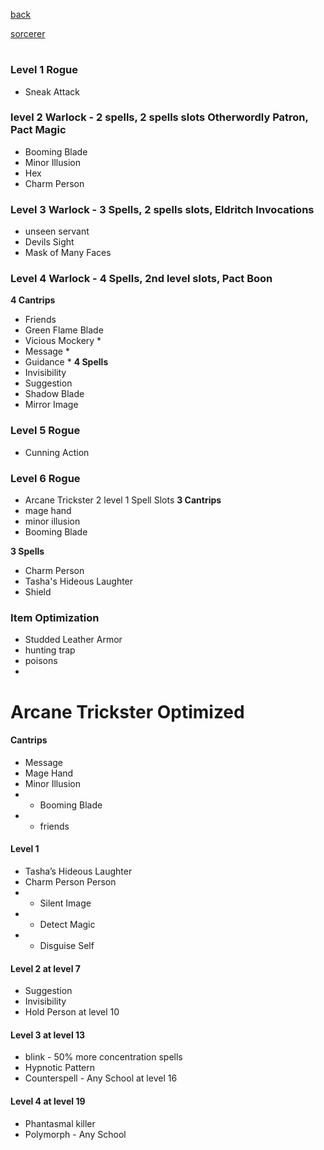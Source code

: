 [back](../Character.md)

[sorcerer](rogue-sorcerer.md)

# 
### Level 1 Rogue
- Sneak Attack
### level 2 Warlock - 2 spells, 2 spells slots Otherwordly Patron, Pact Magic
- Booming Blade
- Minor Illusion
- Hex
- Charm Person
### Level 3 Warlock - 3 Spells, 2 spells slots,  Eldritch Invocations
- unseen servant
- Devils Sight 
- Mask of Many Faces
### Level 4 Warlock - 4 Spells, 2nd level slots, Pact Boon 
__4 Cantrips__
- Friends
- Green Flame Blade
- Vicious Mockery *
- Message * 
- Guidance *
__4 Spells__
- Invisibility
- Suggestion
- Shadow Blade
- Mirror Image

### Level 5 Rogue
- Cunning Action

### Level 6 Rogue
- Arcane Trickster
2 level 1 Spell Slots
__3 Cantrips__
- mage hand
- minor illusion
- Booming Blade

__3 Spells__
- Charm Person
- Tasha's Hideous Laughter
- Shield

### Item Optimization
- Studded Leather Armor
- hunting trap
- poisons
- 

# Arcane Trickster Optimized 
#### Cantrips
- Message
- Mage Hand
- Minor Illusion
- * Booming Blade
- * friends

#### Level 1
- Tasha’s Hideous Laughter
- Charm Person Person
- * Silent Image
- * Detect Magic
- * Disguise Self

#### Level 2 at level 7
- Suggestion 
- Invisibility
- Hold Person at level 10

#### Level 3 at level 13 
- blink - 50% more concentration spells
- Hypnotic Pattern 
- Counterspell - Any School at level 16

#### Level 4 at level 19
- Phantasmal killer
- Polymorph - Any School
